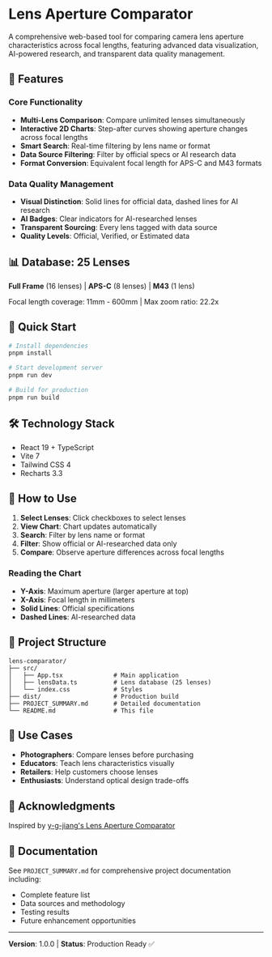 # Lens Aperture Comparator

A comprehensive web-based tool for comparing camera lens aperture characteristics across focal lengths, featuring advanced data visualization, AI-powered research, and transparent data quality management.

## 🌟 Features

### Core Functionality
- **Multi-Lens Comparison**: Compare unlimited lenses simultaneously
- **Interactive 2D Charts**: Step-after curves showing aperture changes across focal lengths
- **Smart Search**: Real-time filtering by lens name or format
- **Data Source Filtering**: Filter by official specs or AI research data
- **Format Conversion**: Equivalent focal length for APS-C and M43 formats

### Data Quality Management
- **Visual Distinction**: Solid lines for official data, dashed lines for AI research
- **AI Badges**: Clear indicators for AI-researched lenses
- **Transparent Sourcing**: Every lens tagged with data source
- **Quality Levels**: Official, Verified, or Estimated data

## 📊 Database: 25 Lenses

**Full Frame** (16 lenses) | **APS-C** (8 lenses) | **M43** (1 lens)

Focal length coverage: 11mm - 600mm | Max zoom ratio: 22.2x

## 🚀 Quick Start

```bash
# Install dependencies
pnpm install

# Start development server
pnpm run dev

# Build for production
pnpm run build
```

## 🛠 Technology Stack

- React 19 + TypeScript
- Vite 7
- Tailwind CSS 4
- Recharts 3.3

## 📖 How to Use

1. **Select Lenses**: Click checkboxes to select lenses
2. **View Chart**: Chart updates automatically
3. **Search**: Filter by lens name or format
4. **Filter**: Show official or AI-researched data only
5. **Compare**: Observe aperture differences across focal lengths

### Reading the Chart
- **Y-Axis**: Maximum aperture (larger aperture at top)
- **X-Axis**: Focal length in millimeters
- **Solid Lines**: Official specifications
- **Dashed Lines**: AI-researched data

## 📁 Project Structure

```
lens-comparator/
├── src/
│   ├── App.tsx              # Main application
│   ├── lensData.ts          # Lens database (25 lenses)
│   └── index.css            # Styles
├── dist/                    # Production build
├── PROJECT_SUMMARY.md       # Detailed documentation
└── README.md                # This file
```

## 🎯 Use Cases

- **Photographers**: Compare lenses before purchasing
- **Educators**: Teach lens characteristics visually
- **Retailers**: Help customers choose lenses
- **Enthusiasts**: Understand optical design trade-offs

## 🙏 Acknowledgments

Inspired by [y-g-jiang's Lens Aperture Comparator](https://y-g-jiang.github.io/LAC.html)

## 📄 Documentation

See `PROJECT_SUMMARY.md` for comprehensive project documentation including:
- Complete feature list
- Data sources and methodology
- Testing results
- Future enhancement opportunities

---

**Version**: 1.0.0 | **Status**: Production Ready ✅
